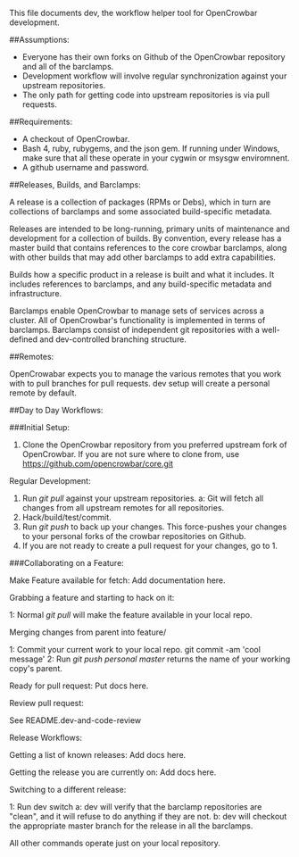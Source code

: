 This file documents dev, the workflow helper tool for OpenCrowbar
development.

##Assumptions:

 * Everyone has their own forks on Github of the OpenCrowbar repository
   and all of the barclamps.
 * Development workflow will involve regular synchronization
   against your upstream repositories.
 * The only path for getting code into upstream repositories is via
   pull requests.

##Requirements:

 * A checkout of OpenCrowbar.
 * Bash 4, ruby, rubygems, and the json gem.
   If running under Windows, make sure that all these operate in your
   cygwin or msysgw enviromnent.
 * A github username and password.

##Releases, Builds, and Barclamps:

A release is a collection of packages (RPMs or Debs), which in turn are collections of
barclamps and some associated build-specific metadata.

Releases are intended to be long-running, primary units of maintenance
and development for a collection of builds. By convention, every
release has a master build that contains references to the core
crowbar barclamps, along with other builds that may add other
barclamps to add extra capabilities.

Builds how a specific product in a release is built and what it
includes.  It includes references to barclamps, and any build-specific
metadata and infrastructure.

Barclamps enable OpenCrowbar to manage sets of services across a
cluster. All of OpenCrowbar's functionality is implemented in terms of
barclamps. Barclamps consist of independent git repositories with a
well-defined and dev-controlled branching structure.


##Remotes:

OpenCrowabar expects you to manage the various remotes that you work with to pull
branches for pull requests. dev setup will create a personal remote by
default.


##Day to Day Workflows:

###Initial Setup:

  1. Clone the OpenCrowbar repository from you preferred upstream fork of
    OpenCrowbar.  If you are not sure where to clone from, use
    https://github.com/opencrowbar/core.git

Regular Development:

  1. Run _git pull_ against your upstream repositories.
    a: Git will fetch all changes from all upstream remotes for all
       repositories.
  2. Hack/build/test/commit.
  3. Run _git push_ to back up your changes.  This force-pushes your
    changes to your personal forks of the crowbar repositories on
    Github.
  4. If you are not ready to create a pull request for your changes, go
    to 1.

###Collaborating on a Feature:

Make Feature available for fetch:
Add documentation here.

Grabbing a feature and starting to hack on it:

 1: Normal _git pull_ will make the feature available in your
     local repo.

Merging changes from parent into feature/<featurename>

 1: Commit your current work to your local repo. git commit -am 'cool message'
 2: Run _git push personal master_  returns the name of your working copy's parent.


Ready for pull request:
Put docs here.

Review pull request:

  See README.dev-and-code-review

Release Workflows:

Getting a list of known releases:
Add docs here.

Getting the release you are currently on:
Add docs here.

Switching to a different release:

 1: Run dev switch <release name>
    a: dev will verify that the barclamp repositories are "clean", and
       it will refuse to do anything if they are not.
    b: dev will checkout the appropriate master branch for the release
       in all the barclamps.

All other commands operate just on your local repository.
